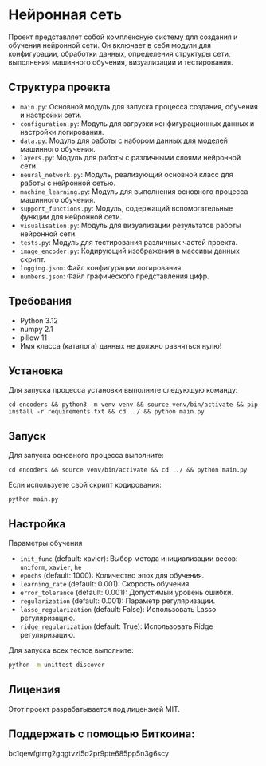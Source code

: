 # Нейронная сеть
Проект представляет собой комплексную систему для создания и обучения нейронной сети. Он включает в себя модули для конфигурации, обработки данных, определения структуры сети, выполнения машинного обучения, визуализации и тестирования.

## Структура проекта

- `main.py`: Основной модуль для запуска процесса создания, обучения и настройки сети.
- `configuration.py`: Модуль для загрузки конфигурационных данных и настройки логирования.
- `data.py`: Модуль для работы с набором данных для моделей машинного обучения.
- `layers.py`: Модуль для работы с различными слоями нейронной сети.
- `neural_network.py`: Модуль, реализующий основной класс для работы с нейронной сетью.
- `machine_learning.py`: Модуль для выполнения основного процесса машинного обучения.
- `support_functions.py`: Модуль, содержащий вспомогательные функции для нейронной сети.
- `visualisation.py`: Модуль для визуализации результатов работы нейронной сети.
- `tests.py`: Модуль для тестирования различных частей проекта.
- `image_encoder.py`: Кодирующий изображения в массивы данных скрипт.
- `logging.json`: Файл конфигурации логирования.
- `numbers.json`: Файл графического представления цифр.

## Требования

- Python 3.12
- numpy 2.1
- pillow 11
- Имя класса (каталога) данных не должно равняться нулю!

## Установка
Для запуска процесса установки выполните следующую команду:
```console
cd encoders && python3 -m venv venv && source venv/bin/activate && pip install -r requirements.txt && cd ../ && python main.py
```

## Запуск

Для запуска основного процесса выполните:
```console
cd encoders && source venv/bin/activate && cd ../ && python main.py
```
Если используете свой скрипт кодирования:
```console
python main.py
```

## Настройка

Параметры обучения

- `init_func` (default: xavier): Выбор метода инициализации весов: `uniform`, `xavier`, `he`
- `epochs` (default: 1000): Количество эпох для обучения.
- `learning_rate` (default: 0.001): Скорость обучения.
- `error_tolerance` (default: 0.001): Допустимый уровень ошибки.
- `regularization` (default: 0.001): Параметр регуляризации.
- `lasso_regularization` (default: False): Использовать Lasso регуляризацию.
- `ridge_regularization` (default: True): Использовать Ridge регуляризацию.

Для запуска всех тестов выполните:
```bash
python -m unittest discover
```

## Лицензия

Этот проект разрабатывается под лицензией MIT.

## Поддержать с помощью Биткоина:

bc1qewfgtrrg2gqgtvzl5d2pr9pte685pp5n3g6scy
